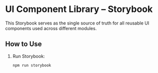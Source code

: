 # UI Component Library – Storybook

This Storybook serves as the single source of truth for all reusable UI components used across different modules.

## How to Use

1. Run Storybook:
   ```bash
   npm run storybook